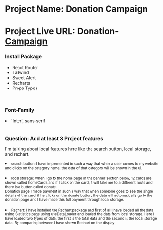 # Project Name: Donation Campaign
# Project Live URL: [Donation-Campaign]('') 

<h3>Install Package</h3>  
<ul>
    <li>React Router</li>
    <li>Tailwind</li>
    <li>Sweet Alert</li>
    <li>Recharts</li>
    <li>Props Types</li>
</ul>
</br>

<h3>Font-Family</h3>  
<li>'Inter', sans-serif</li>
</br>

<h3>Question: Add at least 3 Project features</h3>  
<p>I'm talking about local features here like the search button, local storage, and rechart.</p>
<li> 
    <small>search button: I have implemented in such a way that when a user comes to my website and clicks on the category name, the data of that category will be shown in the ui.</small>
</li>
</br>
<li>
    <small>local storage: When I go to the home page in the banner section below, 12 cards are shown called homeCards and if I click on the card, it will take me to a different route and there is a button called donate. </br> Donation page I made payment in such a way that when someone goes to see the single details of the card, if he clicks on the donate button, the data will automatically go to the donation page and I have made this full payment through local storage. </small>
</li>
</br>
<li>
    <small>Rechart: I have installed the Rechart package and first of all I have loaded all the data using Statistics page using useDataLoader and loaded the data from local storage. Here I have loaded two types of data, the first is the total data and the second is the local storage data. By comparing between I have shown Rechart on the display</small>
</li>
